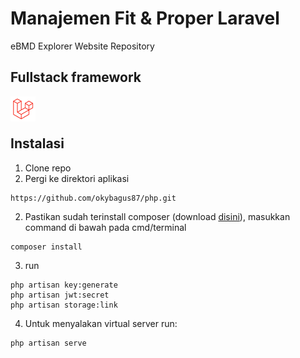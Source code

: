 # Manajemen Fit & Proper Laravel
eBMD Explorer Website Repository

## Fullstack framework
<img width="40px" align="left" src="https://raw.githubusercontent.com/github/explore/56a826d05cf762b2b50ecbe7d492a839b04f3fbf/topics/laravel/laravel.png"/>
<br/><br/>

 
## Instalasi
1. Clone repo
2. Pergi ke direktori aplikasi
  ```
  https://github.com/okybagus87/php.git
  ```
2. Pastikan sudah terinstall composer (download [disini](https://getcomposer.org/)), masukkan command di bawah pada cmd/terminal
  ```
  composer install
  ```
3. run  
  ```
  php artisan key:generate
  php artisan jwt:secret
  php artisan storage:link
  ```
4. Untuk menyalakan virtual server run:
  ```
  php artisan serve
  ```
